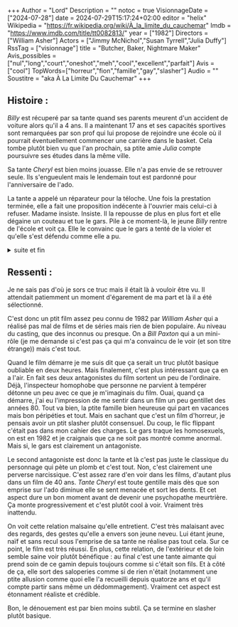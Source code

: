 +++
Author = "Lord"
Description = ""
notoc = true
VisionnageDate = ["2024-07-28"]
date = 2024-07-29T15:17:24+02:00
editor = "helix"
Wikipedia = "https://fr.wikipedia.org/wiki/À_la_limite_du_cauchemar"
Imdb = "https://www.imdb.com/title/tt0082813/"
year = ["1982"]
Directors = ["William Asher"]
Actors = ["Jimmy McNichol","Susan Tyrrell","Julia Duffy"]
RssTag = ["visionnage"]
title = "Butcher, Baker, Nightmare Maker"
Avis_possibles = ["nul","long","court","oneshot","meh","cool","excellent","parfait"]
Avis = ["cool"] 
TopWords=["horreur","fion","famille","gay","slasher"]
Audio = ""
Soustitre = "aka À La Limite Du Cauchemar"
+++
## Histoire : 
*Billy* est récuperé par sa tante quand ses parents meurent d'un accident de voiture alors qu'il a 4 ans.
Il a maintenant 17 ans et ses capacités sportives sont remarquées par son prof qui lui propose de rejoindre une école où il pourrait éventuellement commencer une carrière dans le basket.
Cela tombe plutôt bien vu que l'an prochain, sa ptite amie *Julia* compte poursuivre ses études dans la même ville.

Sa tante *Cheryl* est bien moins jouasse.
Elle n'a pas envie de se retrouver seule.
Ils s'engueulent mais le lendemain tout est pardonné pour l'anniversaire de l'ado.

La tante a appelé un réparateur pour la téloche.
Une fois la prestation terminée, elle a fait une proposition indécente à l'ouvrier mais celui-ci à refuser.
Madame insiste.
Insiste.
Il la repousse de plus en plus fort et elle dégaine un couteau et tue le gars.
Pile à ce moment-là, le jeune *Billy* rentre de l'école et voit ça.
Elle le convainc que le gars a tenté de la violer et qu'elle s'est défendu comme elle a pu.

<details><summary>suite et fin</summary>

Un couple d'ami arrive et tombe sur les deux couverts de sang et le cadavre.
Ils croient la version de *Cheryl* et appelent les flics.
Ils arrivent mais l'inspecteur n'est pas très convaincu de l'explication.
Selon lui, ce serait plutôt un meurtre de la part de *Billy*.

Sans preuve, chacun repart de son côté faire sa ptite vie.
L'inspecteur fouille un peu et pour lui ce serait une toute autre histoire : le réparateur était gay du coup la tentative de viol ne tient pas.
Qui plus est, le coach sportif de *Billy* est lui aussi gay et serait même en couple avec le réparateur.
*Billy* aurait donc tué le réparateur car amoureux de son coach.
Et le flic est très ouvertement très homophobe.

Un collègue de l'inspecteur n'est pas spécialement convaincu de cette théorie.
Qui plus est *Billy* a une petite amie.
D'ailleurs, ils n'ont toujours pas couché ensemble et ça la travaille puisqu'elle commence elle aussi à se demander si *Billy* ne serait pas gay finalement.
Après tout, c'est vrai que la discussion avec le coach après les cours a été très longue…

Mais finalement c'est le grand soir pour nos jeunes tourtereaux.
Ils couchent ensemble mais se font choper par *Tante Cheryl* qui n'aime pas du tout ça.
Et même le second flic tombe sur *Julia* alors qu'elle rentre chez elle : c'est officiel *Billy* n'est pas gay !
Mais ça ne suffit pas pour convaincre l'inspecteur.
Après tout la victime est gay, le coach est gay (quel rapport ?), *Billy* est gay (bha en fait non) parcequ'il a grandi sans figure paternelle à la maison (ha bha oui tout s'explique) : ça ne fait aucun doute *Billy* est forcément le meurtrier (bha oui il est gay après tout, c'est d'une logique implacable).
Et c'est pas les rumeurs comme quoi les freins des parents de *Billy* auraient été trafiqués à l'époque qui changeront quoi que ce soit.

Pendant ce temps, *tante Cheryl* est de plus en plus difficile.
Son humeur est de plus en plus volatile et elle commence à foutre des gouttes de somnifères (ou truc du genre) dans le lait qu'elle donne à *Billy*.
À cause de cela, il s'effondre pendant son ultime match de la saison (le but étant de ruiner ses chances pour la bourse scolaire).
Elle commence décidément à péter un câble : elle se rend dans le grenier auprès d'un ptit autel avec des photos d'un homme à qui elle parle.
Elle se coupe les cheveux, elle tente de maintenir de plus en plus son neveu à la maison.

Ce dernier va tenter de manigancer un coup avec *Julia*.
Elle fait diversion et pendant ce temps, il fouille la chambre de sa tante.
Mais la diversion se termine par la pauvre *Julia* qui se prend un coup de massue.
Et à ce moment-là, *Margie*, l'amie de famille, arrive à l'improviste pour prendre des nouvelles et constate l'état préoccupant de son amie *Cheryl*.
*Billy* se prend une autre rasade de lait trafiquée et s'effondre.

Il se réveille dans son lit avec *Cheryl* et *Margie* qui l'observe.
*Cheryl* renvoie demande à son amie de partir, elle n'a plus besoin d'elle mais cette dernière traine des pieds et n'obéit pas immédiatement.
Elle a flairé que son amie a vrillé et qu'il se trame un truc vraiment pas net.
Elle tombe sur l'appareil photo de *Julia* alors que soit-disant elle n'était pas venue.

*Margie* se fait surprendre par *Cheryl* qui la tranche avec une machette.
*Julia* qui se réveille de son traumatisme erre et tombe sur le corps de *Margie*, elle se planque mais est débusqué par *cheryl*.
Mais à ce moment-là, le second flic arrive et … se fait buter par *Cheryl* aussi laissant un peu de répit pour *Julia*.

*Tante Cheryl* est coriace et rattrape la jeune *Julia* et elle se batte dans un vieux bassin pourri.
Pendant ce temps, *Billy* émerge légèrement de ses vapes et tentent de téléphoner mais *Cheryl* arrive et raccroche avant que ça n'aboutisse.
Ils se battent, il lui plante un ouvre-lettre dans la poitrine.
Il appelle donc le *coach* en le prévenant qu'il vient de buter sa tante.
*Cheryl* se relève (très coriace) mais il la plante avec un tisonnier.

L'*inspecteur homophobe* arrive enfin, il tombe sur le *coach* prenant soin de *Billy* couvert de sang à côté du cadavre de *Cheryl*.
*Julia* avec ses blessures arrive avec un flic.
L'*inspecteur* demande qui a tué son colègue en regardant *Billy* et le *coach*.
*Julia* réplique en disant que non, c'est bien *Cheryl* qui est derrière tout cela.
Mais bien entendu ses convictions ont plus de valeur que le reste : il fait partir *Julia* et son collègue flic.
Seul, il s'en prend au *coach* mais ça part en baston et *Billy* le bute.
Fin.

</details>

## Ressenti :
Je ne sais pas d'où je sors ce truc mais il était là à vouloir être vu.
Il attendait patiemment un moment d'égarement de ma part et là il a été sélectionné.

C'est donc un ptit film assez peu connu de 1982 par *William Asher* qui a réalisé pas mal de films et de séries mais rien de bien populaire.
Au niveau du casting, que des inconnus ou presque.
On a *Bill Paxton* qui a un mini-rôle (je me demande si c'est pas ça qui m'a convaincu de le voir (et son titre étrange)) mais c'est tout.

Quand le film démarre je me suis dit que ça serait un truc plutôt basique oubliable en deux heures.
Mais finalement, c'est plus intéressant que ça en a l'air.
En fait ses deux antagonistes du film sortent un peu de l'ordinaire.
Déjà, l'inspecteur homophobe que personne ne parvient à tempérer détonne un peu avec ce que je m'imaginais du film.
Ouai, quand ça démarre, j'ai eu l'impression de me sentir dans un film un peu gentillet des années 80.
Tout va bien, la ptite famille bien heureuse qui part en vacances mais bon péripéties et tout.
Mais en sachant que c'est un film d'horreur, je pensais avoir un ptit slasher plutôt consensuel.
Du coup, le flic flippant c'était pas dans mon cahier des charges.
Le gars traque les homosexuels, on est en 1982 et je craignais que ça ne soit pas montré comme anormal.
Mais si, le gars est clairement un antagoniste.

Le second antagoniste est donc la tante et là c'est pas juste le classique du personnage qui pète un plomb et c'est tout.
Non, c'est clairement une perverse narcissique.
C'est assez rare d'en voir dans les films, d'autant plus dans un film de 40 ans.
*Tante Cheryl* est toute gentille mais dès que son emprise sur l'ado diminue elle se sent menacée et sort les dents.
Et cet aspect dure un bon moment avant de devenir une psychopathe meurtrière.
Ça monte progressivement et c'est plutôt cool à voir.
Vraiment très inattendu.

On voit cette relation malsaine qu'elle entretient.
C'est très malaisant avec des regards, des gestes qu'elle a envers son jeune neveu.
Lui étant jeune, naïf et sans recul sous l'emprise de sa tante ne réalise pas tout cela.
Sur ce point, le film est très réussi.
En plus, cette relation, de l'extérieur et de loin semble saine voir plutôt bénéfique : au final c'est une tante aimante qui prend soin de ce gamin depuis toujours comme si c'était son fils.
Et à côté de ça, elle sort des saloperies comme si de rien n'était (notamment une ptite allusion comme quoi elle l'a recueilli depuis quatorze ans et qu'il compte partir sans même un dédommagement).
Vraiment cet aspect est étonnament réaliste et crédible.

Bon, le dénouement est par bien moins subtil.
Ça se termine en slasher plutôt basique.
